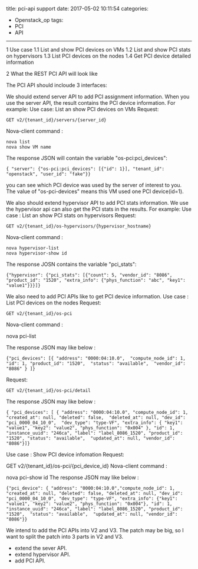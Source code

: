 title: pci-api support
date: 2017-05-02 10:11:54
categories:
- Openstack_op
tags:
- PCI
- API
---

1 Use case
1.1 List and show PCI devices on VMs
1.2 List and show PCI stats on hypervisors
1.3 List PCI devices on the nodes
1.4 Get PCI device detailed information

2 What the REST PCI API will look like

The PCI API should incloude 3 interfaces:

We should extend server API to add PCI assignment information. When you use the server API, the result contains the PCI device information. For example:
Use case: List an show PCI devices on VMs Request:

    GET v2/{tenant_id}/servers/{server_id}

Nova-client command :

    nova list
    nova show VM name 

The response JSON will contain the variable "os-pci:pci_devices":

    { "server": {"os-pci:pci_devices": [{"id": 1}], "tenant_id": "openstack", "user_id": "fake"}}

you can see which PCI device was used by the server of interest to you. The value of "os-pci-devices" means this VM used one PCI device(id=1).

We also should extend hypervisor API to add PCI stats information. We use the hypervisor api can also get the PCI stats in the results. For example:
Use case : List an show PCI stats on hypervisors  Request:

    GET v2/{tenant_id}/os-hypervisors/{hypervisor_hostname}

Nova-client command :

    nova hypervisor-list
    nova hypervisor-show id 

The response JOSN contains the variable "pci_stats":

    {"hypervisor": {"pci_stats": [{"count": 5, "vendor_id": "8086", "product_id": "1520", "extra_info": {"phys_function": "abc", "key1": "value1"}}}]}

We also need to add PCI APIs like to get PCI device information.
Use case : List PCI devices on the nodes  Request:

    GET v2/{tenant_id}/os-pci

Nova-client command :

  nova pci-list

 The response JSON may like below :

    {"pci_devices": [{ "address": "0000:04:10.0",  "compute_node_id": 1, "id": 1, "product_id": "1520",  "status": "available",  "vendor_id": "8086" } ]}
Request:

    GET v2/{tenant_id}/os-pci/detail

The response JSON may like below :

    { "pci_devices": [ { "address": "0000:04:10.0", "compute_node_id": 1, "created_at": null, "deleted": false,  "deleted_at": null, "dev_id": "pci_0000_04_10_0",  "dev_type": "type-VF", "extra_info": { "key1": "value1", "key2": "value2", "phys_function": "0x004" }, "id": 1, "instance_uuid": "246ca", "label": "label_8086_1520", "product_id": "1520", "status": "available",  "updated_at": null, "vendor_id": "8086"}]}

Use case : Show PCI device infomation Request:

   GET v2/{tenant_id}/os-pci/{pci_device_id}
Nova-client command :

  nova pci-show id 
The response JSON may like below :

    {"pci_device": { "address": "0000:04:10.0","compute_node_id": 1, "created_at": null, "deleted": false, "deleted_at": null, "dev_id": "pci_0000_04_10_0", "dev_type": "type-VF", "extra_info": {"key1": "value1", "key2": "value2", "phys_function": "0x004"}, "id": 1, "instance_uuid": "246ca", "label": "label_8086_1520", "product_id": "1520",  "status": "available",  "updated_at": null, "vendor_id": "8086"}}

We intend to add the PCI APIs into V2 and V3. The patch may be big, so I want to split the patch into 3 parts in V2 and V3.

* extend the sever API.
* extend hypervisor API.
* add PCI API.
